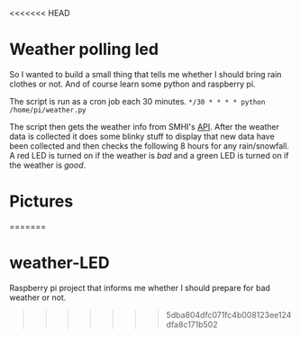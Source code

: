<<<<<<< HEAD
# Weather polling led

So I wanted to build a small thing that tells me whether I should bring rain clothes or not. And of course learn some python and raspberry pi.

The script is run as a cron job each 30 minutes.
`*/30 * * * * python /home/pi/weather.py`

The script then gets the weather info from SMHI's [API](http://www.smhi.se/klimatdata/oppna-data/meteorologiska-data).
After the weather data is collected it does some blinky stuff to display that new data have been collected and then checks the following 8 hours for any rain/snowfall. A red LED is turned on if the weather is *bad* and a green LED is turned on if the weather is *good*.

# Pictures

=======
# weather-LED
Raspberry pi project that informs me whether I should prepare for bad weather or not.
>>>>>>> 5dba804dfc071fc4b008123ee124dfa8c171b502
